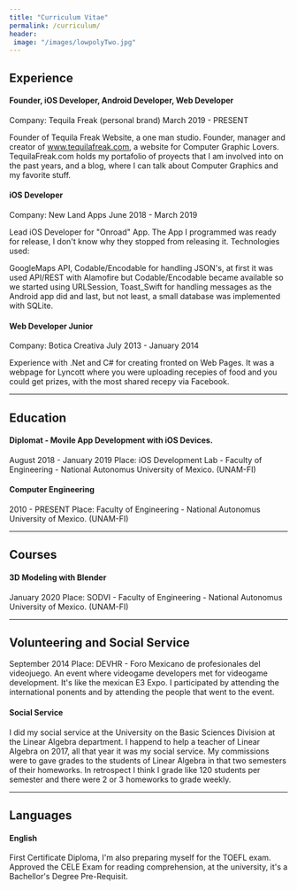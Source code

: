 ```yaml
---
title: "Curriculum Vitae"
permalink: /curriculum/
header: 
 image: "/images/lowpolyTwo.jpg"
---
```


## Experience

#### Founder, iOS Developer, Android Developer, Web Developer 
Company: Tequila Freak (personal brand)
March 2019 - PRESENT

Founder of Tequila Freak Website, a one man studio. Founder, manager and creator of www.tequilafreak.com, a website for Computer Graphic Lovers. TequilaFreak.com holds my portafolio of proyects that I am involved into on the past years, and a blog, where I can talk about Computer Graphics and my favorite stuff.
 
#### iOS Developer
Company: New Land Apps
June 2018 - March 2019

Lead iOS Developer for "Onroad" App. The App I programmed was ready for release, I don't know why they stopped from releasing it.
Technologies used:

GoogleMaps API, Codable/Encodable for handling JSON's, at first it was used API/REST with Alamofire but Codable/Encodable became available so we started using URLSession, Toast_Swift for handling messages as the Android app did and last, but not least, a small database was implemented with SQLite.


#### Web Developer Junior

Company: Botica Creativa
July 2013 - January 2014

Experience with .Net and C# for creating fronted on Web Pages. It was a webpage for Lyncott where you were uploading recepies of food and you could get prizes, with the most shared recepy via Facebook.

---

## Education

#### Diplomat - Movile App Development with iOS Devices.
August 2018 - January 2019
Place: iOS Development Lab - Faculty of Engineering - National Autonomus University of Mexico. (UNAM-FI)

#### Computer Engineering
2010 - PRESENT
Place: Faculty of Engineering - National Autonomus University of Mexico. (UNAM-FI)

---
## Courses

#### 3D Modeling with Blender
January 2020
Place: SODVI - Faculty of Engineering - National Autonomus University of Mexico. (UNAM-FI)

---

## Volunteering and Social Service

September 2014
Place: DEVHR - Foro Mexicano de profesionales del videojuego.
An event where videogame developers met for videogame development. It's like the mexican E3 Expo. I participated by attending the international ponents and by attending the people that went to the event. 

#### Social Service
I did my social service at the University on the Basic Sciences Division at the Linear Algebra department. I happend to help a teacher of Linear Algebra on 2017, all that year it was my social service. My commissions were to gave grades to the students of Linear Algebra in that two semesters of their homeworks. In retrospect I think I grade like 120 students per semester and there were 2 or 3 homeworks to grade weekly. 

---
## Languages

#### English
First Certificate Diploma, I'm also preparing myself for the TOEFL exam. Approved the CELE Exam for reading comprehension, at the university, it's a Bachellor's Degree Pre-Requisit.
